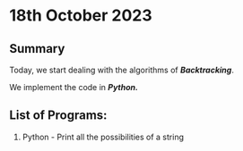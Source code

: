 # 18th October 2023

## Summary

Today, we start dealing with the algorithms of __*Backtracking*__.

We implement the code in __*Python.*__

## List of Programs:

1. Python - Print all the possibilities of a string